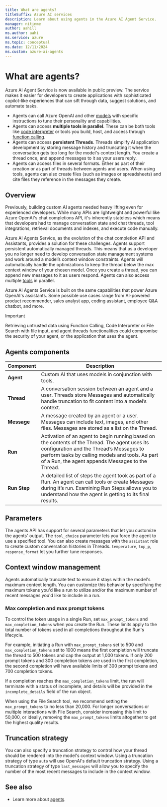 ```yaml
---
title: What are agents?
titleSuffix: Azure AI services
description: Learn about using agents in the Azure AI Agent Service.
manager: nitinme
author: aahill
ms.author: aahi
ms.service: azure
ms.topic: conceptual
ms.date: 12/11/2024
ms.custom: azure-ai-agents
---
```


# What are agents?

Azure AI Agent Service is now available in public preview. The service makes it easier for developers to create applications with sophisticated copilot-like experiences that can sift through data, suggest solutions, and automate tasks.

* Agents can call Azure OpenAI and other [models](./model-region-support.md) with specific instructions to tune their personality and capabilities.
* Agents can access **multiple tools in parallel**. These can be both tools like [code interpreter](../how-to/tools/code-interpreter.md) <!--and [file search](../how-to/tools/file-search.md),--> or tools you build, host, and access through [function calling](../how-to/tools/function-calling.md).
* Agents can access **persistent Threads**. Threads simplify AI application development by storing message history and truncating it when the conversation gets too long for the model's context length. You create a thread once, and append messages to it as your users reply.
* Agents can access files in several formats. Either as part of their creation or as part of threads between agents and users. When using tools, agents can also create files (such as images or spreadsheets) and cite files they reference in the messages they create.

## Overview

Previously, building custom AI agents needed heavy lifting even for experienced developers. While many APIs are lightweight and powerful like Azure OpenAI's chat completions API, it's inherently stateless which means that developers had to manage conversation state and chat threads, tool integrations, retrieval documents and indexes, and execute code manually.

Azure AI Agents Service, as the evolution of the chat completion API and Assistants, provides a solution for these challenges. Agents support persistent automatically managed threads. This means that as a developer you no longer need to develop conversation state management systems and work around a model’s context window constraints. Agents will automatically handle the optimizations to keep the thread below the max context window of your chosen model. Once you create a thread, you can append new messages to it as users respond. Agents can also access multiple [tools](../how-to/tools/overview.md) in parallel.

Azure AI Agents Service is built on the same capabilities that power Azure OpenAI's assistants. Some possible use cases range from AI-powered product recommender, sales analyst app, coding assistant, employee Q&A chatbot, and more.

> [!IMPORTANT]
> Retrieving untrusted data using Function Calling, Code Interpreter or File Search with file input, and agent threads functionalities could compromise the security of your agent, or the application that uses the agent.

## Agents components

<!-- :::image type="content" source="../media/agents/agents-overview.png" alt-text="A diagram showing the components of an agent." lightbox="../media/agents/agents-overview.png"::: -->

| **Component** | **Description** |
|---|---|
| **Agent** | Custom AI that uses models in conjunction with tools. |
|**Thread** | A conversation session between an agent and a user. Threads store Messages and automatically handle truncation to fit content into a model’s context.|
| **Message** | A message created by an agent or a user. Messages can include text, images, and other files. Messages are stored as a list on the Thread. |
|**Run** | Activation of an agent to begin running based on the contents of the Thread. The agent uses its configuration and the Thread’s Messages to perform tasks by calling models and tools. As part of a Run, the agent appends Messages to the Thread.|
|**Run Step** | A detailed list of steps the agent took as part of a Run. An agent can call tools or create Messages during it’s run. Examining Run Steps allows you to understand how the agent is getting to its final results. |

<!--## Agents data access

Currently, agents, threads, messages, and files created for agents are scoped at the resource level. Therefore, anyone with access to the resource or API key access is able to read/write agents, threads, messages, and files.

We strongly recommend the following data access controls:

- Implement authorization. Before performing reads or writes on agents, threads, messages, and files, ensure that the end-user is authorized to do so.
- Restrict resource and API key access. Carefully consider who has access to resources where agents are being used, and the associated API keys.
- Routinely audit which accounts/individuals have access to the resource. API keys and resource level access enable a wide range of operations including reading and modifying messages and files.
- If you're using Azure OpenAI models, enabling [diagnostic settings](../../openai/how-to/monitor-openai.md#configure-diagnostic-settings) to allow long-term tracking of certain aspects of the Azure OpenAI resource's activity log.
-->

## Parameters

The agents API has support for several parameters that let you customize the agents' output. The `tool_choice` parameter lets you force the agent to use a specified tool. You can also create messages with the `assistant` role to create custom conversation histories in Threads. `temperature`, `top_p`, `response_format` let you further tune responses. <!-- For more information, see the [reference](../agents-reference.md#create-an-assistant) documentation. -->

## Context window management

Agents automatically truncate text to ensure it stays within the model's maximum context length. You can customize this behavior by specifying the maximum tokens you'd like a run to utilize and/or the maximum number of recent messages you'd like to include in a run.

### Max completion and max prompt tokens

To control the token usage in a single Run, set `max_prompt_tokens` and `max_completion_tokens` when you create the Run. These limits apply to the total number of tokens used in all completions throughout the Run's lifecycle.

For example, initiating a Run with `max_prompt_tokens` set to 500 and `max_completion_tokens` set to 1000 means the first completion will truncate the thread to 500 tokens and cap the output at 1,000 tokens. If only 200 prompt tokens and 300 completion tokens are used in the first completion, the second completion will have available limits of 300 prompt tokens and 700 completion tokens.

If a completion reaches the `max_completion_tokens` limit, the run will terminate with a status of incomplete, and details will be provided in the `incomplete_details` field of the run object.

When using the File Search tool, we recommend setting the `max_prompt_tokens` to no less than 20,000. For longer conversations or multiple interactions with File Search, consider increasing this limit to 50,000, or ideally, removing the `max_prompt_tokens` limits altogether to get the highest quality results.

## Truncation strategy

You can also specify a truncation strategy to control how your thread should be rendered into the model's context window. Using a truncation strategy of type `auto` will use OpenAI's default truncation strategy. Using a truncation strategy of type `last_messages` will allow you to specify the number of the most recent messages to include in the context window.

## See also
* Learn more about [agents](../overview.md). <!--and [File Search](../how-to/tools/file-search.md)-->
